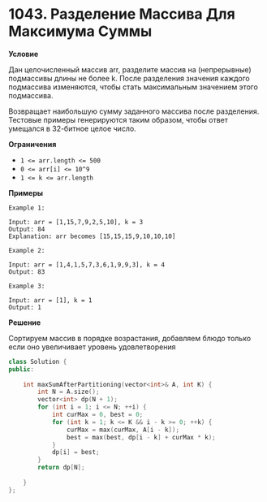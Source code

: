 # 1043. Разделение Массива Для Максимума Суммы

**Условие**

Дан целочисленный массив arr, разделите массив на (непрерывные) подмассивы длины не более k. После разделения значения каждого подмассива изменяются, чтобы стать максимальным значением этого подмассива.

Возвращает наибольшую сумму заданного массива после разделения. Тестовые примеры генерируются таким образом, чтобы ответ умещался в 32-битное целое число.

**Ограничения**
- `1 <= arr.length <= 500`
- `0 <= arr[i] <= 10^9`
- `1 <= k <= arr.length`

**Примеры**
```
Example 1:

Input: arr = [1,15,7,9,2,5,10], k = 3
Output: 84
Explanation: arr becomes [15,15,15,9,10,10,10]

Example 2:

Input: arr = [1,4,1,5,7,3,6,1,9,9,3], k = 4
Output: 83

Example 3:

Input: arr = [1], k = 1
Output: 1
```


**Решение**

Сортируем массив в порядке возрастания, добавляем блюдо только если оно увеличивает уровень удовлетворения

```C++
class Solution {
public:
    
    int maxSumAfterPartitioning(vector<int>& A, int K) {
        int N = A.size();
        vector<int> dp(N + 1);
        for (int i = 1; i <= N; ++i) {
            int curMax = 0, best = 0;
            for (int k = 1; k <= K && i - k >= 0; ++k) {
                curMax = max(curMax, A[i - k]);
                best = max(best, dp[i - k] + curMax * k);
            }
            dp[i] = best; 
        }
        return dp[N];
    
    }
};
```






 


 


